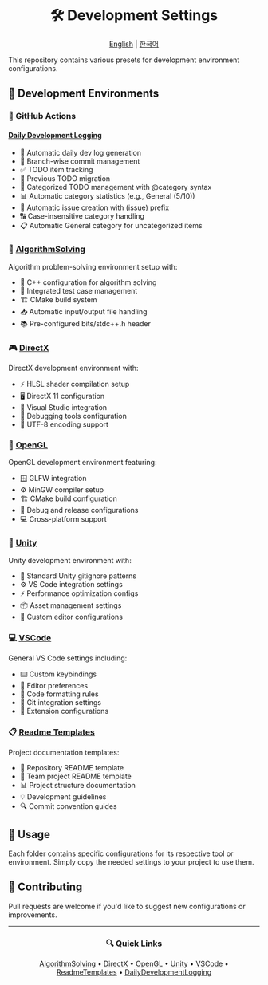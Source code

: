 <div align="center">

# 🛠 Development Settings

[English](README.en.md) | [한국어](README.md)

</div>

This repository contains various presets for development environment configurations.

## 🎯 Development Environments

### 🤖 GitHub Actions

#### [Daily Development Logging](https://github.com/Anxi77/.Settings/tree/main/Actions/DailyDevelopmentLogging)

- 📅 Automatic daily dev log generation
- 🌿 Branch-wise commit management
- ✅ TODO item tracking
- 🔄 Previous TODO migration
- 📑 Categorized TODO management with @category syntax
- 📊 Automatic category statistics (e.g., General (5/10))
- 🎯 Automatic issue creation with (issue) prefix
- 🔠 Case-insensitive category handling
- 📋 Automatic General category for uncategorized items

### 🧮 [AlgorithmSolving](https://github.com/Anxi77/.Settings/tree/main/AlgorithmSolving)

Algorithm problem-solving environment setup with:

- 📝 C++ configuration for algorithm solving
- 🔄 Integrated test case management
- 🏗 CMake build system
- 📥 Automatic input/output file handling
- 📚 Pre-configured bits/stdc++.h header

### 🎮 [DirectX](https://github.com/Anxi77/.Settings/tree/main/DirectX)

DirectX development environment with:

- ⚡ HLSL shader compilation setup
- 🖥 DirectX 11 configuration
- 🔧 Visual Studio integration
- 🐛 Debugging tools configuration
- 📄 UTF-8 encoding support

### 🎨 [OpenGL](https://github.com/Anxi77/.Settings/tree/main/OpenGL)

OpenGL development environment featuring:

- 🪟 GLFW integration
- ⚙️ MinGW compiler setup
- 🏗 CMake build configuration
- 🔄 Debug and release configurations
- 💻 Cross-platform support

### 🎲 [Unity](https://github.com/Anxi77/.Settings/tree/main/Unity)

Unity development environment with:

- 📝 Standard Unity gitignore patterns
- ⚙️ VS Code integration settings
- ⚡ Performance optimization configs
- 📦 Asset management settings
- 🔧 Custom editor configurations

### 💻 [VSCode](https://github.com/Anxi77/.Settings/tree/main/VSCode)

General VS Code settings including:

- ⌨️ Custom keybindings
- 🎨 Editor preferences
- 📝 Code formatting rules
- 🔄 Git integration settings
- 🧩 Extension configurations

### 📋 [Readme Templates](https://github.com/Anxi77/.Settings/tree/main/Readme)

Project documentation templates:

- 📑 Repository README template
- 👥 Team project README template
- 📊 Project structure documentation
- 💡 Development guidelines
- 🔍 Commit convention guides

## 📖 Usage

Each folder contains specific configurations for its respective tool or environment. Simply copy the needed settings to your project to use them.

## 🤝 Contributing

Pull requests are welcome if you'd like to suggest new configurations or improvements.

---

<div align="center">

### 🔍 Quick Links

[AlgorithmSolving](https://github.com/Anxi77/.Settings/tree/main/AlgorithmSolving) •
[DirectX](https://github.com/Anxi77/.Settings/tree/main/DirectX) •
[OpenGL](https://github.com/Anxi77/.Settings/tree/main/OpenGL) •
[Unity](https://github.com/Anxi77/.Settings/tree/main/Unity) •
[VSCode](https://github.com/Anxi77/.Settings/tree/main/VSCode) •
[ReadmeTemplates](https://github.com/Anxi77/.Settings/tree/main/Documents) •
[DailyDevelopmentLogging](https://github.com/Anxi77/.Settings/tree/main/Actions/DailyDevelopmentLogging)

</div>
